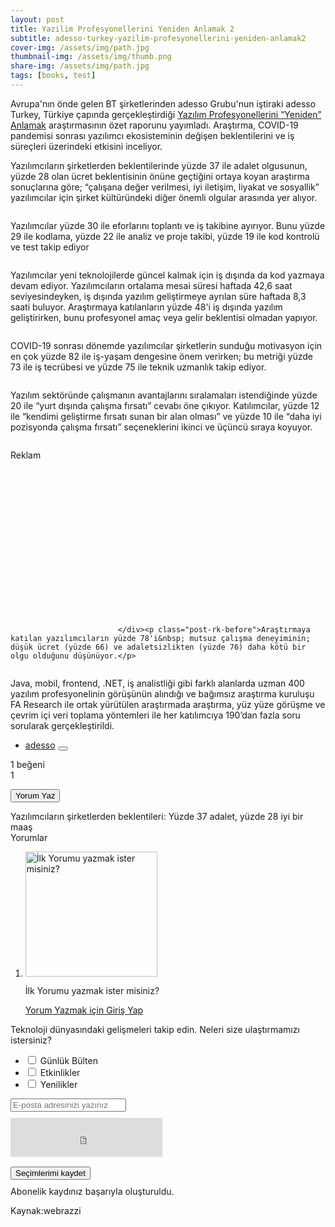 ```yaml
---
layout: post
title: Yazilim Profesyonellerini Yeniden Anlamak 2
subtitle: adesso-turkey-yazilim-profesyonellerini-yeniden-anlamak2
cover-img: /assets/img/path.jpg
thumbnail-img: /assets/img/thumb.png
share-img: /assets/img/path.jpg
tags: [books, test]
---
```


<div class="col-12 col-md-8">

<div class="single-post-content">
<p class="">Avrupa'nın önde gelen BT şirketlerinden adesso Grubu'nun iştiraki adesso Turkey, Türkiye çapında gerçekleştirdiği <a href="https://www.adesso.com.tr/en/impulse/re-understanding-software-professionals/index.jsp" target="_blank">Yazılım Profesyonellerini “Yeniden” Anlamak</a> araştırmasının özet raporunu yayımladı. Araştırma, COVID-19 pandemisi sonrası yazılımcı ekosisteminin değişen beklentilerini ve iş süreçleri üzerindeki etkisini inceliyor.</p>
<p class="">Yazılımcıların şirketlerden beklentilerinde yüzde 37 ile adalet olgusunun, yüzde 28 olan ücret beklentisinin önüne geçtiğini ortaya koyan araştırma sonuçlarına göre; “çalışana değer verilmesi, iyi iletişim, liyakat ve sosyallik” yazılımcılar için şirket kültüründeki diğer önemli olgular arasında yer alıyor.</p>
<p><div class="amplify-wrapper"><img title="adesso-rapor-158" class="lazyloaded js-amplify" data-src="https://cdn.webrazzi.com/uploads/2023/04/adesso-rapor-158.png" alt="" src="https://cdn.webrazzi.com/uploads/2023/04/adesso-rapor-158.png" role="button" tabindex="0" aria-expanded="false"></div></p>
<p class="">Yazılımcılar yüzde 30 ile eforlarını toplantı ve iş takibine ayırıyor. Bunu yüzde 29 ile kodlama, yüzde 22 ile analiz ve proje takibi, yüzde 19 ile kod kontrolü ve test takip ediyor&nbsp;</p>
<p><div class="amplify-wrapper"><img title="adesso-6-697" class="lazyloaded js-amplify" data-src="https://cdn.webrazzi.com/uploads/2023/04/adesso-6-697.png" alt="" src="https://cdn.webrazzi.com/uploads/2023/04/adesso-6-697.png" role="button" tabindex="0" aria-expanded="false"></div></p>
<p class="">Yazılımcılar yeni teknolojilerde güncel kalmak için iş dışında da kod yazmaya devam ediyor. Yazılımcıların ortalama mesai süresi haftada 42,6 saat seviyesindeyken, iş dışında yazılım geliştirmeye ayrılan süre haftada 8,3 saati buluyor. Araştırmaya katılanların yüzde 48'i iş dışında yazılım geliştirirken, bunu profesyonel amaç veya gelir beklentisi olmadan yapıyor.</p>
<p><div class="amplify-wrapper"><img title="adesso-5-916" class="lazyloaded js-amplify" data-src="https://cdn.webrazzi.com/uploads/2023/04/adesso-5-916.png" alt="" src="https://cdn.webrazzi.com/uploads/2023/04/adesso-5-916.png" role="button" tabindex="0" aria-expanded="false"></div></p>
<p class="">COVID-19 sonrası dönemde yazılımcılar şirketlerin sunduğu motivasyon için en çok yüzde 82 ile iş-yaşam dengesine önem verirken; bu metriği yüzde 73 ile iş tecrübesi ve yüzde 75 ile teknik uzmanlık takip ediyor.&nbsp;</p>
<p><div class="amplify-wrapper"><img title="adesso-rapor-2-696" class="lazyloaded js-amplify" data-src="https://cdn.webrazzi.com/uploads/2023/04/adesso-rapor-2-696.png" alt="" src="https://cdn.webrazzi.com/uploads/2023/04/adesso-rapor-2-696.png" role="button" tabindex="0" aria-expanded="false"></div></p>
<p class="">Yazılım sektöründe çalışmanın avantajlarını sıralamaları istendiğinde yüzde 20 ile “yurt dışında çalışma fırsatı” cevabı öne çıkıyor. Katılımcılar, yüzde 12 ile “kendimi geliştirme fırsatı sunan bir alan olması” ve yüzde 10 ile “daha iyi pozisyonda çalışma fırsatı” seçeneklerini ikinci ve üçüncü sıraya koyuyor.&nbsp;</p>
<p><div class="amplify-wrapper"><img title="adesso-3-683" class="lazyloaded js-amplify" data-src="https://cdn.webrazzi.com/uploads/2023/04/adesso-3-683.png" alt="" src="https://cdn.webrazzi.com/uploads/2023/04/adesso-3-683.png" role="button" tabindex="0" aria-expanded="false"></div></p>
<div class="post-ad"><div class="post-ad-title">Reklam</div>
                                <div id="dfp_ads_6458b8849e36f79" style="width:300px; height:250px;" class="dfp-banner  aad-u-tr-desktop-single_inline_1" data-slot="/190839790/Webrazzi_300_250_Web_1" data-sizes="[300,250]"></div>
                                
                            </div><p class="post-rk-before">Araştırmaya katılan yazılımcıların yüzde 78'i&nbsp; mutsuz çalışma deneyiminin; düşük ücret (yüzde 66) ve adaletsizlikten (yüzde 76) daha kötü bir olgu olduğunu düşünüyor.</p>
<p><div class="amplify-wrapper"><img title="adesso-rapor-4-189" class="lazyloaded js-amplify" data-src="https://cdn.webrazzi.com/uploads/2023/04/adesso-rapor-4-189.png" alt="" src="https://cdn.webrazzi.com/uploads/2023/04/adesso-rapor-4-189.png" role="button" tabindex="0" aria-expanded="false"></div></p>
<p class="">Java, mobil, frontend, .NET, iş analistliği gibi farklı alanlarda uzman 400 yazılım profesyonelinin görüşünün alındığı ve bağımsız araştırma kuruluşu FA Research ile ortak yürütülen araştırmada araştırma, yüz yüze görüşme ve çevrim içi veri toplama yöntemleri ile her katılımcıya 190’dan fazla soru sorularak gerçekleştirildi.&nbsp;</p>
</div>


<div class="nativespot-unit ns-loaded" id="nativespot-unit-6458b8849e05932" data-nativespot="10918"></div>


<script type="text/post-content-ad">
                                <div id="dfp_ads_6458b8849e36f79"  style="width:300px; height:250px;" class="dfp-banner  aad-u-tr-desktop-single_inline_1" data-slot="/190839790/Webrazzi_300_250_Web_1" data-sizes="[300,250]"></div>
                                
                            </script>


<ul class="single-post-tags">
<li>
<a href="https://webrazzi.com/etiket/adesso/" title="adesso">adesso</a>
<button type="button" class="btn btn-follow-content " data-action="https://webrazzi.com/api/v2/account/settings/following/save" data-type="tag" data-id="44857">
<span class="content-follow-btn"><i class="icon-sm icon-follow icon-d-inline"></i></span>
<span class="content-followed-btn"><i class="icon-sm icon-check-green icon-d-inline"></i></span>
 <span class="content-followed-btn-hover"><i class="icon-sm icon-unfollow icon-d-inline"></i></span>
</button>
</li>
</ul>

<div class="single-post-footer-i">
<div class="post-actions row">
<div class="col-6">
<a title="Beğen" data-id="433373" class="btn-post-like ">
<i class="icon-md"></i><span class="with-text">1 beğeni </span>
</a>
</div>
<div class="col-6 text-r">
<a title="Koleksiyonuma Ekle" data-id="433373" data-target="#ajaxModal" class="btn-post-collection ">
<i class="icon-md"></i><span class="d-none">1</span>
</a>
</div>
</div>
</div>

<button type="button" aria-label="Yorum Yaz" data-id="433373" class="btn hfd btn-get-comments btn-block btn-secondary">Yorum Yaz</button>
<div class="comments-wrapper " id="comments_433373">
<div class="mobile-comments-header" style="background-image: url(https://cdn.webrazzi.com/uploads/2023/04/yazilimci-599.png);">
<a class="m-comment-close">
<i class="icon-md icon-arrow-left"></i>
Yazılımcıların şirketlerden beklentileri: Yüzde 37 adalet, yüzde 28 iyi bir maaş
</a>
</div>
<div class="m-c-padding">
<div class="comment-head">Yorumlar </div>
<ol class="comment-list">
<li class="comment depth-0 no-comments">
<div class="write-first-comment">
<div class="comment-card text-center">
<div><img data-src="/v8/img/bg_comment.svg" width="211" height="200" class=" lazyloaded" alt="İlk Yorumu yazmak ister misiniz?" src="/v8/img/bg_comment.svg"></div>
<p>İlk Yorumu yazmak ister misiniz?</p>
<a href="https://webrazzi.com/login/" class="btn btn-primary">Yorum Yazmak için Giriş Yap</a>
</div>
</div>
</li>
</ol>
</div>
</div>

<script type="text/comment-first">
    <li class="comment depth-0 no-comments" style="margin-top: 50px;">
        <div class="write-first-comment">
            <div class="comment-card text-center">
                <div><img data-src="/v8/img/bg_comment.svg" class="lazyload" alt="İlk Yorumu yazmak ister misiniz?"></div>
                <p>İlk Yorumu yazmak ister misiniz?</p>
            </div>
        </div>
    </li>
</script>
<div class="widget-side-newsletter">
<style type="text/css">
    .g-recaptcha {
        transform:scale(0.8);
        -webkit-transform:scale(0.8);
        transform-origin:0 0;
        -webkit-transform-origin:0 0;
    }
</style>
<div class="card-widget widget-newsletter " style="display: block">
<div class="wn-brand"></div>
<div class="wn-info">
Teknoloji dünyasındaki gelişmeleri takip edin. Neleri size ulaştırmamızı istersiniz?
</div>
<form id="widgetNewsletterForm" data-action="https://webrazzi.com/api/newsletter/">
<ul class="newsletter-list">
<li>
<label class="el-checkbox">
<input type="checkbox" value="1" name="newsletter[]">
<span class="el-checkbox-style"></span>
<span>Günlük Bülten</span>
</label>
</li>
<li>
<label class="el-checkbox">
<input type="checkbox" value="3" name="newsletter[]">
<span class="el-checkbox-style"></span>
<span>Etkinlikler</span>
</label>
</li>
<li>
 <label class="el-checkbox">
<input type="checkbox" value="4" name="newsletter[]">
<span class="el-checkbox-style"></span>
<span>Yenilikler</span>
</label>
</li>
</ul>
<div class="form-group wn-input-group" style="margin-bottom: 10px">
<input id="newsletterInput" class="input-form" type="email" name="email" placeholder="E-posta adresinizi yazınız">
</div>
<div class="form-captcha " style="overflow: hidden">
<script src="https://www.google.com/recaptcha/api.js?hl=tr" async="" defer=""></script><div class="g-recaptcha" data-theme="light" id="buzzNoCaptchaId_bfbb84d4de41cb97cb57bc65adc5e549" data-sitekey="6LdJwocUAAAAAMfd8QpX34uUOabP7d6WupIWUgI6"><div style="width: 304px; height: 78px;"><div><iframe title="reCAPTCHA" src="https://www.google.com/recaptcha/api2/anchor?ar=1&amp;k=6LdJwocUAAAAAMfd8QpX34uUOabP7d6WupIWUgI6&amp;co=aHR0cHM6Ly93ZWJyYXp6aS5jb206NDQz&amp;hl=tr&amp;v=1h-hbVSJRMOQsmO_2qL9cO0z&amp;theme=light&amp;size=normal&amp;cb=vupt7m3wbbn3" width="304" height="78" role="presentation" name="a-qivgxnfwtyjy" frameborder="0" scrolling="no" sandbox="allow-forms allow-popups allow-same-origin allow-scripts allow-top-navigation allow-modals allow-popups-to-escape-sandbox"></iframe></div><textarea id="g-recaptcha-response" name="g-recaptcha-response" class="g-recaptcha-response" style="width: 250px; height: 40px; border: 1px solid rgb(193, 193, 193); margin: 10px 25px; padding: 0px; resize: none; display: none;"></textarea></div><iframe style="display: none;"></iframe></div>
</div>
<div class="form-group" style="margin-bottom: 10px">
<button class="btn btn-primary btn-block" type="submit">Seçimlerimi kaydet</button>
</div>
<div class="wn-success">Abonelik kaydınız başarıyla oluşturuldu.</div>
</form>
</div>
</div>

<div class="text-c mg-b-10 mg-t-10"> Kaynak:webrazzi</div>

</div>